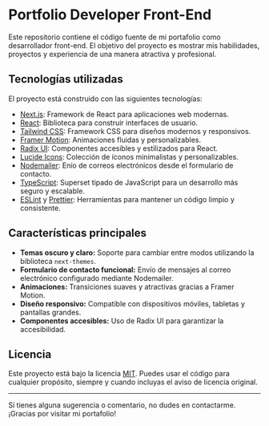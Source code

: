 # Portfolio Developer Front-End

Este repositorio contiene el código fuente de mi portafolio como desarrollador front-end. El objetivo del proyecto es mostrar mis habilidades, proyectos y experiencia de una manera atractiva y profesional.

## Tecnologías utilizadas

El proyecto está construido con las siguientes tecnologías:

- [Next.js](https://nextjs.org/): Framework de React para aplicaciones web modernas.
- [React](https://react.dev/): Biblioteca para construir interfaces de usuario.
- [Tailwind CSS](https://tailwindcss.com/): Framework CSS para diseños modernos y responsivos.
- [Framer Motion](https://www.framer.com/motion/): Animaciones fluidas y personalizables.
- [Radix UI](https://www.radix-ui.com/): Componentes accesibles y estilizados para React.
- [Lucide Icons](https://lucide.dev/): Colección de íconos minimalistas y personalizables.
- [Nodemailer](https://nodemailer.com/): Enío de correos electrónicos desde el formulario de contacto.
- [TypeScript](https://www.typescriptlang.org/): Superset tipado de JavaScript para un desarrollo más seguro y escalable.
- [ESLint](https://eslint.org/) y [Prettier](https://prettier.io/): Herramientas para mantener un código limpio y consistente.

## Características principales

- **Temas oscuro y claro:** Soporte para cambiar entre modos utilizando la biblioteca `next-themes`.
- **Formulario de contacto funcional:** Envío de mensajes al correo electrónico configurado mediante Nodemailer.
- **Animaciones:** Transiciones suaves y atractivas gracias a Framer Motion.
- **Diseño responsivo:** Compatible con dispositivos móviles, tabletas y pantallas grandes.
- **Componentes accesibles:** Uso de Radix UI para garantizar la accesibilidad.

## Licencia

Este proyecto está bajo la licencia [MIT](LICENSE). Puedes usar el código para cualquier propósito, siempre y cuando incluyas el aviso de licencia original.

---

Si tienes alguna sugerencia o comentario, no dudes en contactarme. ¡Gracias por visitar mi portafolio!
